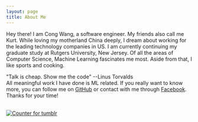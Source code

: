 ```yaml
---
layout: page
title: About Me
---
```


<p class="message">
 Hey there! I am Cong Wang, a software engineer. My friends also call me Kurt. While loving my motherland China deeply, I dream about working for the leading technology companies in US. I am currently continuing my graduate study at Rutgers University, New Jersey. Of all the areas of Computer Science, Machine Learning fascinates me most. Aside from that, I like sports and cooking.
</p>

"Talk is cheap. Show me the code"   --Linus Torvalds
<br/>
All meaningful work I have done is ML related. If you really want to know more, you can follow me on <a href="https://github.com/KurtWangRu">GitHub</a> or contact with me through <a href="https://www.facebook.com/cong.wang.37604">Facebook</a>. Thanks for your time!
<br/>
<br/>



<!-- hitwebcounter Code START -->
<a href="http://www.hitwebcounter.com" target="_blank">
<img src="http://hitwebcounter.com/counter/counter.php?page=6413615&style=0038&nbdigits=7&type=page&initCount=0" title="Counter for tumblr" Alt="Counter for tumblr"   border="0" >
</a>                                       